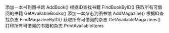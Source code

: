 添加一本书到图书馆  AddBook()
根据ID查找书籍 FindBookByID()
获取所有可借阅的书籍    GetAvailableBooks()
添加一本杂志到图书馆  AddMagazine()
根据ID查找杂志 FindMagazineByID()
获取所有可借阅的杂志    GetAvailableMagazines()
打印所有可借阅的书籍和杂志 PrintAvailableItems